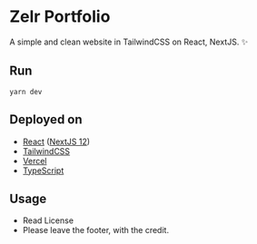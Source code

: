 # Zelr Portfolio

A simple and clean website in TailwindCSS on React, NextJS. ✨

## Run

`yarn dev`

## Deployed on

- [React](https://reactjs.org) ([NextJS 12](https://vercel.com/solutions/nextjs))
- [TailwindCSS](https://tailwindcss.com)
- [Vercel](https://vercel.com)
- [TypeScript](https://typescriptlang.org)

## Usage

- Read License
- Please leave the footer, with the credit.
